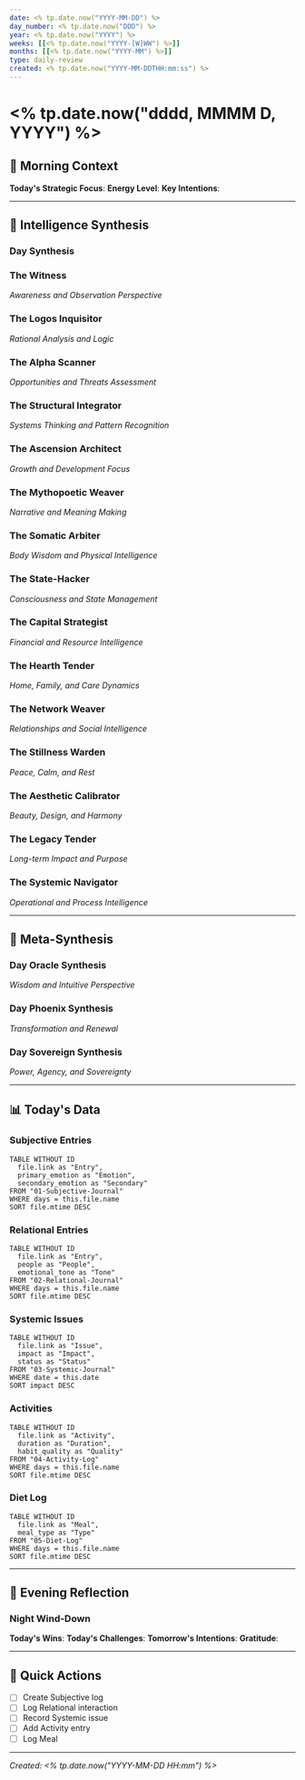 ```yaml
---
date: <% tp.date.now("YYYY-MM-DD") %>
day_number: <% tp.date.now("DDD") %>
year: <% tp.date.now("YYYY") %>
weeks: [[<% tp.date.now("YYYY-[W]WW") %>]]
months: [[<% tp.date.now("YYYY-MM") %>]]
type: daily-review
created: <% tp.date.now("YYYY-MM-DDTHH:mm:ss") %>
---
```


# <% tp.date.now("dddd, MMMM D, YYYY") %>

## 🌅 Morning Context

**Today's Strategic Focus**: 
**Energy Level**: 
**Key Intentions**: 

---

## 🧠 Intelligence Synthesis

### Day Synthesis

### The Witness
*Awareness and Observation Perspective*

### The Logos Inquisitor
*Rational Analysis and Logic*

### The Alpha Scanner
*Opportunities and Threats Assessment*

### The Structural Integrator
*Systems Thinking and Pattern Recognition*

### The Ascension Architect
*Growth and Development Focus*

### The Mythopoetic Weaver
*Narrative and Meaning Making*

### The Somatic Arbiter
*Body Wisdom and Physical Intelligence*

### The State-Hacker
*Consciousness and State Management*

### The Capital Strategist
*Financial and Resource Intelligence*

### The Hearth Tender
*Home, Family, and Care Dynamics*

### The Network Weaver
*Relationships and Social Intelligence*

### The Stillness Warden
*Peace, Calm, and Rest*

### The Aesthetic Calibrator
*Beauty, Design, and Harmony*

### The Legacy Tender
*Long-term Impact and Purpose*

### The Systemic Navigator
*Operational and Process Intelligence*

---

## 🎯 Meta-Synthesis

### Day Oracle Synthesis
*Wisdom and Intuitive Perspective*

### Day Phoenix Synthesis
*Transformation and Renewal*

### Day Sovereign Synthesis
*Power, Agency, and Sovereignty*

---

## 📊 Today's Data

### Subjective Entries
```dataview
TABLE WITHOUT ID
  file.link as "Entry",
  primary_emotion as "Emotion",
  secondary_emotion as "Secondary"
FROM "01-Subjective-Journal"
WHERE days = this.file.name
SORT file.mtime DESC
```

### Relational Entries
```dataview
TABLE WITHOUT ID
  file.link as "Entry",
  people as "People",
  emotional_tone as "Tone"
FROM "02-Relational-Journal"
WHERE days = this.file.name
SORT file.mtime DESC
```

### Systemic Issues
```dataview
TABLE WITHOUT ID
  file.link as "Issue",
  impact as "Impact",
  status as "Status"
FROM "03-Systemic-Journal"
WHERE date = this.date
SORT impact DESC
```

### Activities
```dataview
TABLE WITHOUT ID
  file.link as "Activity",
  duration as "Duration",
  habit_quality as "Quality"
FROM "04-Activity-Log"
WHERE days = this.file.name
SORT file.mtime DESC
```

### Diet Log
```dataview
TABLE WITHOUT ID
  file.link as "Meal",
  meal_type as "Type"
FROM "05-Diet-Log"
WHERE days = this.file.name
SORT file.mtime DESC
```

---

## 🌙 Evening Reflection

### Night Wind-Down

**Today's Wins**: 
**Today's Challenges**: 
**Tomorrow's Intentions**: 
**Gratitude**: 

---

## 🔗 Quick Actions

- [ ] Create Subjective log
- [ ] Log Relational interaction
- [ ] Record Systemic issue
- [ ] Add Activity entry
- [ ] Log Meal

---

*Created: <% tp.date.now("YYYY-MM-DD HH:mm") %>*
